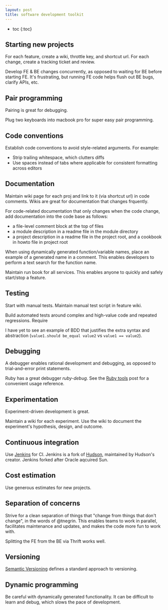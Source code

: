 ```yaml
---
layout: post
title: software development toolkit
---
```


* toc
{:toc}

## Starting new projects

For each feature, create a wiki, throttle key, and shortcut url. For each change, create a tracking ticket and review.

Develop FE & BE changes concurrently, as opposed to waiting for BE before starting FE. It's frustrating, but running FE code helps flush out BE bugs, clarify APIs, etc.

## Pair programming

Pairing is great for debugging.

Plug two keyboards into macbook pro for super easy pair programming.

## Code conventions

Establish code conventions to avoid style-related arguments. For example:

  * Strip trailing whitespace, which clutters diffs
  * Use spaces instead of tabs where applicable for consistent formatting across editors

## Documentation

Maintain wiki page for each proj and link to it (via shortcut url) in code comments. Wikis are great for documentation that changes frquently.

For code-related documentation that only changes when the code change, add documentation into the code base as follows:

  * a file-level comment block at the top of files
  * a module description in a readme file in the module directory
  * a project description in a readme file in the project root, and a cookbook in howto file in project root

When using dynamically generated function/variable names, place an example of a generated name in a comment. This enables developers to perform a text search for the function name.

Maintain run book for all services. This enables anyone to quickly and safely start/stop a feature.

## Testing

Start with manual tests. Maintain manual test script in feature wiki.

Build automated tests around complex and high-value code and repeated regressions. Require

I have yet to see an example of BDD that justifies the extra syntax and abstraction (`value1.should be_equal value2` vs `value1 == value2`).

## Debugging

A debugger enables rational development and debugging, as opposed to trial-and-error print statements.

Ruby has a great debugger _ruby-debug_. See the [Ruby tools](http://erikeldridge.github.com/2012/02/16/ruby.html) post for a convenient usage reference.

## Experimentation

Experiment-driven development is great.

Maintain a wiki for each experiment. Use the wiki to document the experiment's hypothesis, design, and outcome.

## Continuous integration

Use [Jenkins](http://jenkins-ci.org/) for CI. Jenkins is a fork of [Hudson](http://hudson-ci.org/), maintained by Hudson's creator. Jenkins forked after Oracle aqcuired Sun.

## Cost estimation

Use generous estimates for new projects.

## Separation of concerns

Strive for a clean separation of things that "change from things that don't change", in the words of @tnegrin. This enables teams to work in parallel, facilitates maintenance and updates, and makes the code more fun to work with.

Splitting the FE from the BE via Thrift works well.

## Versioning

[Semantic Versioning](http://semver.org/) defines a standard approach to versioning.

## Dynamic programming

Be careful with dynamically generated functionality. It can be difficult to learn and debug, which slows the pace of development.
